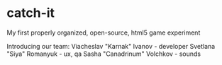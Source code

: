 catch-it
========

My first properly organized, open-source, html5 game experiment

Introducing our team:
  Viacheslav "Karnak" Ivanov - developer
	Svetlana "Siya" Romanyuk - ux, qa
	Sasha "Canadrinum" Volchkov - sounds